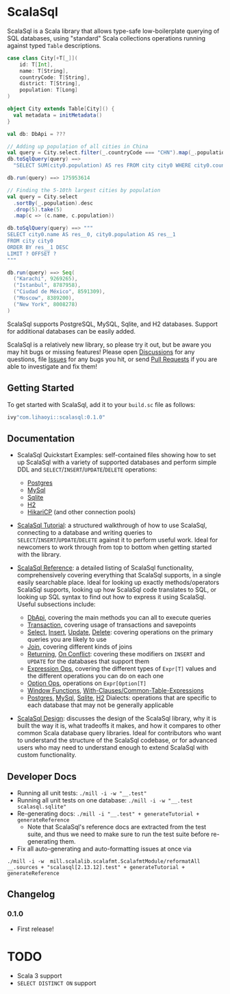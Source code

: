 # ScalaSql

ScalaSql is a Scala library that allows type-safe low-boilerplate querying of
SQL databases, using "standard" Scala collections operations running against
typed `Table` descriptions.

```scala
case class City[+T[_]](
    id: T[Int],
    name: T[String],
    countryCode: T[String],
    district: T[String],
    population: T[Long]
)

object City extends Table[City]() {
  val metadata = initMetadata()
}

val db: DbApi = ???

// Adding up population of all cities in China
val query = City.select.filter(_.countryCode === "CHN").map(_.population).sum
db.toSqlQuery(query) ==>
  "SELECT SUM(city0.population) AS res FROM city city0 WHERE city0.countrycode = ?"

db.run(query) ==> 175953614

// Finding the 5-10th largest cities by population
val query = City.select
  .sortBy(_.population).desc
  .drop(5).take(5)
  .map(c => (c.name, c.population))

db.toSqlQuery(query) ==> """
SELECT city0.name AS res__0, city0.population AS res__1
FROM city city0
ORDER BY res__1 DESC
LIMIT ? OFFSET ?
"""

db.run(query) ==> Seq(
  ("Karachi", 9269265),
  ("Istanbul", 8787958),
  ("Ciudad de México", 8591309),
  ("Moscow", 8389200),
  ("New York", 8008278)
)
```

ScalaSql supports PostgreSQL, MySQL, Sqlite, and H2 databases. Support for additional 
databases can be easily added.

ScalaSql is a relatively new library, so please try it out, but be aware you may hit bugs
or missing features! Please open [Discussions](https://github.com/com-lihaoyi/scalasql/discussions)
for any questions, file [Issues](https://github.com/com-lihaoyi/scalasql/issues) for any 
bugs you hit, or send [Pull Requests](https://github.com/com-lihaoyi/scalasql/pulls) if
you are able to investigate and fix them!


## Getting Started

To get started with ScalaSql, add it to your `build.sc` file as follows:

```scala
ivy"com.lihaoyi::scalasql:0.1.0"
```

## Documentation

* ScalaSql Quickstart Examples: self-contained files showing how to set up ScalaSql with
  a variety of supported databases and perform simple DDL and 
  `SELECT`/`INSERT`/`UPDATE`/`DELETE` operations:
    * [Postgres](scalasql/test/src/example/PostgresExample.scala)
    * [MySql](scalasql/test/src/example/MySqlExample.scala)
    * [Sqlite](scalasql/test/src/example/SqliteExample.scala)
    * [H2](scalasql/test/src/example/H2Example.scala)
    * [HikariCP](scalasql/test/src/example/HikariCpExample.scala) (and other connection pools)

* [ScalaSql Tutorial](docs/tutorial.md): a structured walkthrough of how to use ScalaSql,
  connecting to a database and writing queries to `SELECT`/`INSERT`/`UPDATE`/`DELETE`
  against it to perform useful work. Ideal for newcomers to work through from top
  to bottom when getting started with the library.

* [ScalaSql Reference](docs/reference.md): a detailed listing of ScalaSql functionality,
  comprehensively covering everything that ScalaSql supports, in a single easily searchable
  place. Ideal for looking up exactly methods/operators ScalaSql supports, looking up
  how ScalaSql code translates to SQL, or looking up SQL syntax to find out how to
  express it using ScalaSql. Useful subsections include:
  * [DbApi](docs/reference.md#dbapi), covering the main methods you can all
    to execute queries
  * [Transaction](docs/reference.md#transaction), covering usage of transactions
    and savepoints
  * [Select](docs/reference.md#select), [Insert](docs/reference.md#insert), 
    [Update](docs/reference.md#update), [Delete](docs/reference.md#delete):
    covering operations on the primary queries you are likely to use
  * [Join](docs/reference.md#join), covering different kinds of joins
  * [Returning](docs/reference.md#returning), [On Conflict](docs/reference.md#onconflict):
    covering these modifiers on `INSERT` and `UPDATE` for the databases that support them
  * [Expression Ops](docs/reference.md#exprops), covering the different
    types of `Expr[T]` values and the different operations you can do on each one
  * [Option Ops](docs/reference.md#optional), operations on `Expr[Option[T]`
  * [Window Functions](docs/reference.md#windowfunctions), 
    [With-Clauses/Common-Table-Expressions](docs/reference.md#withcte)
  * [Postgres](docs/reference.md#postgresdialect), [MySql](docs/reference.md#mysqldialect),
    [Sqlite](docs/reference.md#sqlitedialect), [H2](docs/reference.md#h2dialect) Dialects:
    operations that are specific to each database that may not be generally applicable

* [ScalaSql Design](docs/design.md): discusses the design of the ScalaSql library, why it
  is built the way it is, what tradeoffs it makes, and how it compares to other 
  common Scala database query libraries. Ideal for contributors who want to understand
  the structure of the ScalaSql codebase, or for advanced users who may need to
  understand enough to extend ScalaSql with custom functionality.

## Developer Docs

* Running all unit tests: `./mill -i -w "__.test"`
* Running all unit tests on one database: `./mill -i -w "__.test scalasql.sqlite"`
* Re-generating docs: `./mill -i "__.test" + generateTutorial + generateReference`
  * Note that ScalaSql's reference docs are extracted from the test suite, and thus we need
    to make sure to run the test suite before re-generating them.
* Fix all auto-generating and auto-formatting issues at once via
```
./mill -i -w  mill.scalalib.scalafmt.ScalafmtModule/reformatAll __.sources + "scalasql[2.13.12].test" + generateTutorial + generateReference
```

## Changelog

### 0.1.0

* First release!

# TODO

* Scala 3 support
* `SELECT DISTINCT ON` support
